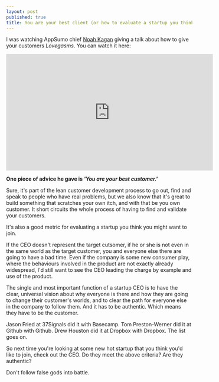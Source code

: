 ```yaml
---
layout: post
published: true
title: You are your best client (or how to evaluate a startup you think you want to join)
---
```


I was watching AppSumo chief [Noah Kagan](http://twitter.com/noahkagan) giving a talk about how to give your customers _Lovegasms_. You can watch it here:

<iframe width="560" height="315" src="http://www.youtube.com/embed/GQhzKbjkBr4" frameborder="0" allowfullscreen></iframe>


**One piece of advice he gave is _'You are your best customer.'_**

Sure, it's part of the lean customer development process to go out, find and speak to people who have real problems, but we also know that it's great to build something that scratches your own itch, and with that be you own customer. It short circuits the whole process of having to find and validate your customers. 

It's also a good metric for evaluating a startup you think you might want to join. 

If the CEO doesn't represent the target cutsomer, if he or she is not even in the same world as the target customer, you and everyone else there are going to have a bad time. Even if the company is some new consumer play, where the behaviours involved in the product are not exactly already widespread, I'd still want to see the CEO leading the charge by example and use of the product. 

The single and most important function of a startup CEO is to have the clear, universal vision about why everyone is there and how they are going to change their customer's worlds, and to clear the path for everyone else in the company to follow them. And it has to be authentic. Which means they have to be the customer. 

Jason Fried at 37Signals did it with Basecamp. Tom Preston-Werner did it at Github with Github. Drew Houston did it at Dropbox with Dropbox. The list goes on. 

So next time you're looking at some new hot startup that you think you'd like to join, check out the CEO. Do they meet the above criteria? Are they authentic? 

Don't follow false gods into battle. 
